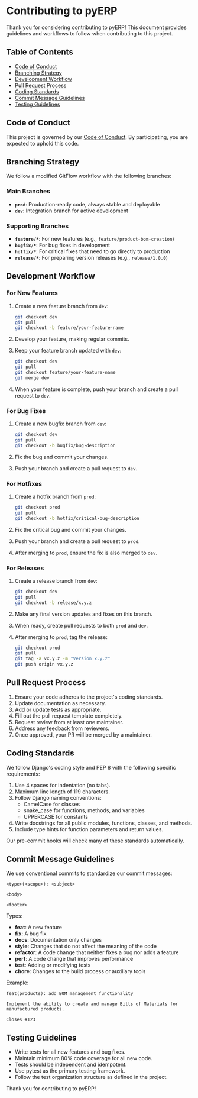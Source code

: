 # Contributing to pyERP

Thank you for considering contributing to pyERP! This document provides guidelines and workflows to follow when contributing to this project.

## Table of Contents

- [Code of Conduct](#code-of-conduct)
- [Branching Strategy](#branching-strategy)
- [Development Workflow](#development-workflow)
- [Pull Request Process](#pull-request-process)
- [Coding Standards](#coding-standards)
- [Commit Message Guidelines](#commit-message-guidelines)
- [Testing Guidelines](#testing-guidelines)

## Code of Conduct

This project is governed by our [Code of Conduct](CODE_OF_CONDUCT.md). By participating, you are expected to uphold this code.

## Branching Strategy

We follow a modified GitFlow workflow with the following branches:

### Main Branches

- **`prod`**: Production-ready code, always stable and deployable
- **`dev`**: Integration branch for active development

### Supporting Branches

- **`feature/*`**: For new features (e.g., `feature/product-bom-creation`)
- **`bugfix/*`**: For bug fixes in development
- **`hotfix/*`**: For critical fixes that need to go directly to production
- **`release/*`**: For preparing version releases (e.g., `release/1.0.0`)

## Development Workflow

### For New Features

1. Create a new feature branch from `dev`:
   ```bash
   git checkout dev
   git pull
   git checkout -b feature/your-feature-name
   ```

2. Develop your feature, making regular commits.

3. Keep your feature branch updated with `dev`:
   ```bash
   git checkout dev
   git pull
   git checkout feature/your-feature-name
   git merge dev
   ```

4. When your feature is complete, push your branch and create a pull request to `dev`.

### For Bug Fixes

1. Create a new bugfix branch from `dev`:
   ```bash
   git checkout dev
   git pull
   git checkout -b bugfix/bug-description
   ```

2. Fix the bug and commit your changes.

3. Push your branch and create a pull request to `dev`.

### For Hotfixes

1. Create a hotfix branch from `prod`:
   ```bash
   git checkout prod
   git pull
   git checkout -b hotfix/critical-bug-description
   ```

2. Fix the critical bug and commit your changes.

3. Push your branch and create a pull request to `prod`.

4. After merging to `prod`, ensure the fix is also merged to `dev`.

### For Releases

1. Create a release branch from `dev`:
   ```bash
   git checkout dev
   git pull
   git checkout -b release/x.y.z
   ```

2. Make any final version updates and fixes on this branch.

3. When ready, create pull requests to both `prod` and `dev`.

4. After merging to `prod`, tag the release:
   ```bash
   git checkout prod
   git pull
   git tag -a vx.y.z -m "Version x.y.z"
   git push origin vx.y.z
   ```

## Pull Request Process

1. Ensure your code adheres to the project's coding standards.
2. Update documentation as necessary.
3. Add or update tests as appropriate.
4. Fill out the pull request template completely.
5. Request review from at least one maintainer.
6. Address any feedback from reviewers.
7. Once approved, your PR will be merged by a maintainer.

## Coding Standards

We follow Django's coding style and PEP 8 with the following specific requirements:

1. Use 4 spaces for indentation (no tabs).
2. Maximum line length of 119 characters.
3. Follow Django naming conventions:
   - CamelCase for classes
   - snake_case for functions, methods, and variables
   - UPPERCASE for constants
4. Write docstrings for all public modules, functions, classes, and methods.
5. Include type hints for function parameters and return values.

Our pre-commit hooks will check many of these standards automatically.

## Commit Message Guidelines

We use conventional commits to standardize our commit messages:

```
<type>(<scope>): <subject>

<body>

<footer>
```

Types:
- **feat**: A new feature
- **fix**: A bug fix
- **docs**: Documentation only changes
- **style**: Changes that do not affect the meaning of the code
- **refactor**: A code change that neither fixes a bug nor adds a feature
- **perf**: A code change that improves performance
- **test**: Adding or modifying tests
- **chore**: Changes to the build process or auxiliary tools

Example:
```
feat(products): add BOM management functionality

Implement the ability to create and manage Bills of Materials for manufactured products.

Closes #123
```

## Testing Guidelines

- Write tests for all new features and bug fixes.
- Maintain minimum 80% code coverage for all new code.
- Tests should be independent and idempotent.
- Use pytest as the primary testing framework.
- Follow the test organization structure as defined in the project.

Thank you for contributing to pyERP!
